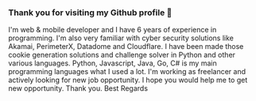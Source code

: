 ### Thank you for visiting my Github profile 👋
I'm web & mobile developer and I have 6 years of experience in programming.
I'm also very familiar with cyber security solutions like Akamai, PerimeterX, Datadome and Cloudflare.
I have been made those cookie generation solutions and challenge solver in Python and other various languages.
Python, Javascript, Java, Go, C# is my main programming languages what I used a lot.
I'm working as freelancer and actively looking for new job opportunity.
I hope you would help me to get new opportunity.
Thank you.
Best Regards

<!--
**galaxyaio/GalaxyAIO** is a ✨ _special_ ✨ repository because its `README.md` (this file) appears on your GitHub profile.

Here are some ideas to get you started:

- 🔭 I’m currently working on ...
- 🌱 I’m currently learning ...
- 👯 I’m looking to collaborate on ...
- 🤔 I’m looking for help with ...
- 💬 Ask me about ...
- 📫 How to reach me: ...
- 😄 Pronouns: ...
- ⚡ Fun fact: ...
-->
